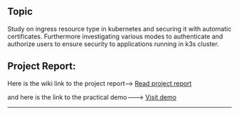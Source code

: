 ## Topic

Study on ingress resource type in kubernetes and securing it with automatic certificates. Furthermore investigating various modes to authenticate and authorize users to ensure security to applications running in k3s cluster.

## Project Report:

Here is the wiki link to the project report--> <a href="https://github.com/dikshita-git/Research-Project/wiki/Project-Report">Read project report</a>

and here is the link to the practical demo---> <a href="https://github.com/dikshita-git/Research-Project/tree/main/K3s/Demo">Visit demo</a>

--------------------------------------------------------


